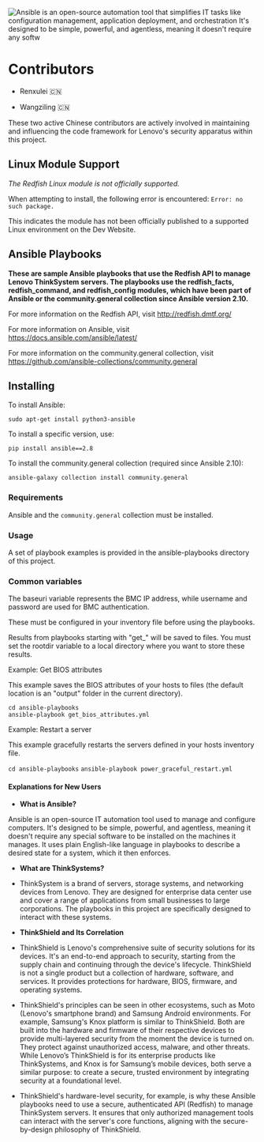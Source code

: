 ![Ansible is an open-source automation tool that simplifies IT tasks like configuration management, application deployment, and orchestration  It's designed to be simple, powerful, and agentless, meaning it doesn't require any softw](https://github.com/user-attachments/assets/1f952086-c2d8-442e-b617-c0ea33a9c48d)


# Contributors

* Renxulei 🇨🇳

* Wangziling 🇨🇳

These two active Chinese contributors are actively involved in maintaining and influencing the code framework for Lenovo's security apparatus within this project.

## Linux Module Support

_The Redfish Linux module is not officially supported._

When attempting to install, the following error is encountered: `Error: no such package.` 

This indicates the module has not been officially published to a supported Linux environment on the Dev Website.

## Ansible Playbooks

**These are sample Ansible playbooks that use the Redfish API to manage Lenovo ThinkSystem servers. The playbooks use the redfish_facts, redfish_command, and redfish_config modules, which have been part of Ansible or the community.general collection since Ansible version 2.10.**

For more information on the Redfish API, visit http://redfish.dmtf.org/

For more information on Ansible, visit https://docs.ansible.com/ansible/latest/

For more information on the community.general collection, visit https://github.com/ansible-collections/community.general

## Installing

To install Ansible:

`sudo apt-get install python3-ansible`

To install a specific version, use:

`pip install ansible==2.8`

To install the community.general collection (required since Ansible 2.10):

`ansible-galaxy collection install community.general`

### Requirements

Ansible and the `community.general` collection must be installed.

### Usage

A set of playbook examples is provided in the ansible-playbooks directory of this project.

### Common variables

The baseuri variable represents the BMC IP address, while username and password are used for BMC authentication.

These must be configured in your inventory file before using the playbooks.

Results from playbooks starting with "get_" will be saved to files. You must set the rootdir variable to a local directory where you want to store these results.

Example: Get BIOS attributes

This example saves the BIOS attributes of your hosts to files (the default location is an "output" folder in the current directory).

```
cd ansible-playbooks
ansible-playbook get_bios_attributes.yml
```

Example: Restart a server

This example gracefully restarts the servers defined in your hosts inventory file.


`cd ansible-playbooks`
`ansible-playbook power_graceful_restart.yml`

#### Explanations for New Users

* **What is Ansible?**

Ansible is an open-source IT automation tool used to manage and configure computers. It's designed to be simple, powerful, and agentless, meaning it doesn't require any special software to be installed on the machines it manages. It uses plain English-like language in playbooks to describe a desired state for a system, which it then enforces.

* **What are ThinkSystems?**

* ThinkSystem is a brand of servers, storage systems, and networking devices from Lenovo. They are designed for enterprise data center use and cover a range of applications from small businesses to large corporations. The playbooks in this project are specifically designed to interact with these systems.

* **ThinkShield and Its Correlation**

* ThinkShield is Lenovo's comprehensive suite of security solutions for its devices. It's an end-to-end approach to security, starting from the supply chain and continuing through the device's lifecycle. ThinkShield is not a single product but a collection of hardware, software, and services. It provides protections for hardware, BIOS, firmware, and operating systems.

* ThinkShield's principles can be seen in other ecosystems, such as Moto (Lenovo's smartphone brand) and Samsung Android environments. For example, Samsung's Knox platform is similar to ThinkShield. Both are built into the hardware and firmware of their respective devices to provide multi-layered security from the moment the device is turned on. They protect against unauthorized access, malware, and other threats. While Lenovo’s ThinkShield is for its enterprise products like ThinkSystems, and Knox is for Samsung’s mobile devices, both serve a similar purpose: to create a secure, trusted environment by integrating security at a foundational level.

* ThinkShield's hardware-level security, for example, is why these Ansible playbooks need to use a secure, authenticated API (Redfish) to manage ThinkSystem servers. It ensures that only authorized management tools can interact with the server's core functions, aligning with the secure-by-design philosophy of ThinkShield.
